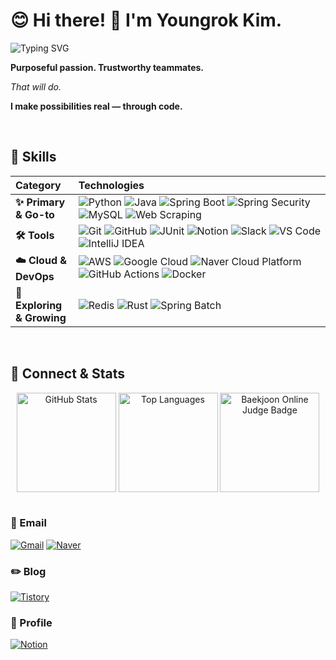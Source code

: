 

# 😊 Hi there! 👋 I'm Youngrok Kim.
![Typing SVG](https://readme-typing-svg.herokuapp.com?font=Roboto+Mono&size=25&pause=500&color=58A6FF&width=999&height=60&vCenter=true&lines=As+a+Backend+Developer+and+AI+Explorer,;I+write+code+that+ensures+a+seamless+user+experience+and..;my+valued+teammates⭐;I'm+always+learning,+growing,+and+building+new+things.)
<!--
As a Backend Developer and AI Explorer,
I write code that ensures a seamless user experience and..
my valued teammates⭐
I'm always learning, growing, and building new things.
-->

<!-- My Philosophy -->
**Purposeful passion. Trustworthy teammates.**

*That will do.*

**I make possibilities real — through code.**

<br>

<!-- Skills -->
## 🌟 Skills

<table width="100%">
  <thead>
    <tr>
      <th width="20%" align="left">Category</th>
      <th width="80%" align="left">Technologies</th>
    </tr>
  </thead>
  <tbody>
    <tr>
      <td><b>✨ Primary & Go-to</b></td>
      <td>
        <img src="https://img.shields.io/badge/Python-3776AB.svg?&style=for-the-badge&logo=python&logoColor=white" alt="Python">
        <img src="https://img.shields.io/badge/Java-007396.svg?&style=for-the-badge&logo=openjdk&logoColor=white" alt="Java">
        <img src="https://img.shields.io/badge/Spring_Boot-6DB33F.svg?&style=for-the-badge&logo=springboot&logoColor=white" alt="Spring Boot">
        <img src="https://img.shields.io/badge/Spring_Security-6DB33F.svg?&style=for-the-badge&logo=springsecurity&logoColor=white" alt="Spring Security">
        <img src="https://img.shields.io/badge/MySQL-4479A1.svg?&style=for-the-badge&logo=mysql&logoColor=white" alt="MySQL">
	      <img src="https://img.shields.io/badge/Web_Scraping-339933.svg?&style=for-the-badge&logo=python&logoColor=white" alt="Web Scraping">
      </td>
    </tr>
    <tr>
      <td><b>🛠️ Tools</b></td>
      <td>
        <img src="https://img.shields.io/badge/Git-F05032.svg?&style=for-the-badge&logo=git&logoColor=white" alt="Git">
        <img src="https://img.shields.io/badge/GitHub-181717.svg?&style=for-the-badge&logo=github&logoColor=white" alt="GitHub">
        <img src="https://img.shields.io/badge/JUnit5-25A162.svg?&style=for-the-badge&logo=junit5&logoColor=white" alt="JUnit">
        <img src="https://img.shields.io/badge/Notion-000000.svg?&style=for-the-badge&logo=notion&logoColor=white" alt="Notion">
        <img src="https://img.shields.io/badge/Slack-4A154B.svg?&style=for-the-badge&logo=slack&logoColor=white" alt="Slack">
        <img src="https://img.shields.io/badge/Visual_Studio_Code-007ACC.svg?&style=for-the-badge&logo=visualstudiocode&logoColor=white" alt="VS Code">
        <img src="https://img.shields.io/badge/IntelliJ_IDEA-000000.svg?&style=for-the-badge&logo=intellijidea&logoColor=white" alt="IntelliJ IDEA">
      </td>
    </tr>
    <tr>
      <td><b>☁️ Cloud & DevOps</b></td>
      <td>
        <img src="https://img.shields.io/badge/AWS-232F3E.svg?&style=for-the-badge&logo=aws&logoColor=white" alt="AWS">
        <img src="https://img.shields.io/badge/Google_Cloud-4285F4.svg?&style=for-the-badge&logo=google-cloud&logoColor=white" alt="Google Cloud">
        <img src="https://img.shields.io/badge/Naver_Cloud_Platform-03C75A.svg?&style=for-the-badge&logo=naver&logoColor=white" alt="Naver Cloud Platform">
        <img src="https://img.shields.io/badge/GitHub_Actions-2088FF.svg?&style=for-the-badge&logo=githubactions&logoColor=white" alt="GitHub Actions">
        <img src="https://img.shields.io/badge/Docker-2496ED.svg?&style=for-the-badge&logo=docker&logoColor=white" alt="Docker">
      </td>
    </tr>
    <tr>
      <td><b>🚀 Exploring & Growing</b></td>
      <td>
        <img src="https://img.shields.io/badge/Redis-DC382D.svg?&style=for-the-badge&logo=redis&logoColor=white" alt="Redis">
        <img src="https://img.shields.io/badge/Rust-000000.svg?&style=for-the-badge&logo=rust&logoColor=white" alt="Rust">
        <img src="https://img.shields.io/badge/Spring_Batch-6DB33F.svg?&style=for-the-badge&logo=spring&logoColor=white" alt="Spring Batch">
        </td>
    </tr>
  </tbody>
</table>

<br>

<!-- Projects -->
<!--
## 📦 Projects

<br>
-->

<!-- Activities -->
<!--
## 🏅 Activities


<br>
-->

<!-- Connect Info & Github Stats-->
## 🤝 Connect & Stats

<div align="center">
    <img align="center" style="height:159px" src="https://github-readme-stats.vercel.app/api?username=rogi-rogi&show_icons=true&include_all_commits=true&theme=default" alt="GitHub Stats"/>
    <img align="center" style="height:159px" src="https://github-readme-stats.vercel.app/api/top-langs/?username=rogi-rogi&layout=compact&theme=tokyonight" alt="Top Languages"/>
    <img align="center" style="height:159px" src="http://mazassumnida.wtf/api/v2/generate_badge?boj=polygon" alt="Baekjoon Online Judge Badge"/>
</div>

<br>

### 📧 Email

[![Gmail](https://img.shields.io/badge/Gmail-d14836?style=for-the-badge&logo=Gmail&logoColor=white)](mailto:yrkim6883@gmail.com)
[![Naver](https://img.shields.io/badge/Naver-03C75A?style=for-the-badge&logo=Naver&logoColor=white)](mailto:yrkim6839@naver.com)

### ✏️ Blog
[![Tistory](https://img.shields.io/badge/Tistory-000000.svg?&style=for-the-badge&logo=tistory&logoColor=white)](https://kyr-db.tistory.com/)

### 📜 Profile
[![Notion](https://img.shields.io/badge/Notion-000000.svg?&style=for-the-badge&logo=notion&logoColor=white)](https://held-sparrow-180.notion.site/Young-Rok-1b8c96bf505e8014a372e555a6215399?pvs=74)

